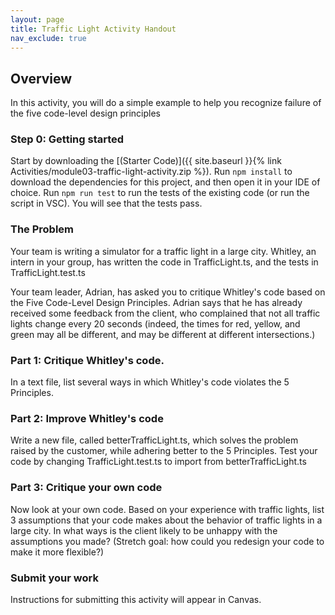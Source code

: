 ```yaml
---
layout: page
title: Traffic Light Activity Handout
nav_exclude: true
---
```


## Overview
In this activity, you will do a simple example to help you recognize failure of the five code-level design principles 

### Step 0: Getting started
Start by downloading the [(Starter Code)]({{ site.baseurl }}{% link Activities/module03-traffic-light-activity.zip %}).
Run `npm install` to download the dependencies for this project, and then open it in your IDE of choice. 
Run `npm run test` to run the tests of the existing code (or run the script in VSC).  You will see that the tests pass.

### The Problem

Your team is writing a simulator for a traffic light in a large city.  Whitley, an intern in your group, has written the code in TrafficLight.ts, and the tests in TrafficLight.test.ts

Your team leader, Adrian, has asked you to critique Whitley's code based on the Five Code-Level Design Principles.  Adrian says that he has already received some feedback from the client, who complained that not all traffic lights change every 20 seconds (indeed, the times for red, yellow, and green may all be different, and may be different at different intersections.)

### Part 1: Critique Whitley's code.

In a text file, list several ways in which Whitley's code violates the 5 Principles.

### Part 2: Improve Whitley's code

Write a new file, called betterTrafficLight.ts, which solves the problem raised by the customer, while adhering better to the 5 Principles.  Test your code by changing TrafficLight.test.ts to import from betterTrafficLight.ts

### Part 3: Critique your own code

Now look at your own code.  Based on your experience with traffic lights, list 3 assumptions that your code makes about the behavior of traffic lights in a large city.  In what ways is the client likely to be unhappy with the assumptions you made?  (Stretch goal: how could you redesign your code to make it more flexible?)

### Submit your work

Instructions for submitting this activity will appear in Canvas.